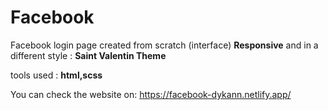 # Facebook

Facebook login page created from scratch (interface) <strong>Responsive</strong> 
and in a different style : <strong>Saint Valentin Theme</strong>

tools used : <strong>html,scss</strong>

You can check the website on: https://facebook-dykann.netlify.app/

